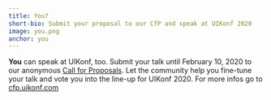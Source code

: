 ```yaml
---
title: You?
short-bio: Submit your proposal to our CfP and speak at UIKonf 2020
image: you.png
anchor: you
---
```


**You** can speak at UIKonf, too. Submit your talk until February 10, 2020 to our anonymous [Call for Proposals](https://cfp.uikonf.com/about). Let the community help you fine-tune your talk and vote you into the line-up for UIKonf 2020. For more infos go to [cfp.uikonf.com](https://cfp.uikonf.com/about)